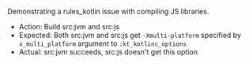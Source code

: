 Demonstrating a rules_kotlin issue with compiling JS libraries.

* Action: Build src:jvm and src:js
* Expected: Both src:jvm and src:js get `-Xmulti-platform` specified by `x_multi_platform` argument to `:kt_kotlinc_options`
* Actual: src:jvm succeeds, src:js doesn't get this option
